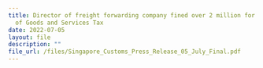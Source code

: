 ```yaml
---
title: Director of freight forwarding company fined over 2 million for evasion
  of Goods and Services Tax
date: 2022-07-05
layout: file
description: ""
file_url: /files/Singapore_Customs_Press_Release_05_July_Final.pdf
---
```


